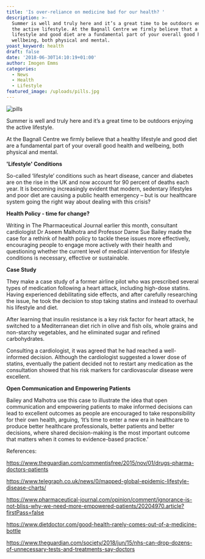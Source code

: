 ```yaml
---
title: 'Is over-reliance on medicine bad for our health? '
description: >-
  Summer is well and truly here and it’s a great time to be outdoors enjoying
  the active lifestyle. At the Bagnall Centre we firmly believe that a healthy
  lifestyle and good diet are a fundamental part of your overall good health and
  wellbeing, both physical and mental. 
yoast_keyword: health
draft: false
date: '2018-06-30T14:10:19+01:00'
author: Imogen Emms
categories:
  - News
  - Health
  - Lifestyle
featured_image: /uploads/pills.jpg
---
```

![pills](/uploads/pills.jpg)

Summer is well and truly here and it’s a great time to be outdoors enjoying the active lifestyle. 

At the Bagnall Centre we firmly believe that a healthy lifestyle and good diet are a fundamental part of your overall good health and wellbeing, both physical and mental. 

**'Lifestyle' Conditions**

So-called ‘lifestyle’ conditions such as heart disease, cancer and diabetes are on the rise in the UK and now account for 90 percent of deaths each year. It is becoming increasingly evident that modern, sedentary lifestyles and poor diet are causing a public health emergency – but is our healthcare system going the right way about dealing with this crisis? 

**Health Policy - time for change?**

Writing in The Pharmaceutical Journal earlier this month, consultant cardiologist Dr Aseem Malhotra and Professor Dame Sue Bailey made the case for a rethink of health policy to tackle these issues more effectively, encouraging people to engage more actively with their health and questioning whether the current level of medical intervention for lifestyle conditions is necessary, effective or sustainable. 

**Case Study**

They make a case study of a former airline pilot who was prescribed several types of medication following a heart attack, including high-dose statins. Having experienced debilitating side effects, and after carefully researching the issue, he took the decision to stop taking statins and instead to overhaul his lifestyle and diet. 

After learning that insulin resistance is a key risk factor for heart attack, he switched to a Mediterranean diet rich in olive and fish oils, whole grains and non-starchy vegetables, and he eliminated sugar and refined carbohydrates.

Consulting a cardiologist, it was agreed that he had reached a well-informed decision. Although the cardiologist suggested a lower dose of statins, eventually the patient decided not to restart any medication as the consultation showed that his risk markers for cardiovascular disease were excellent. 

**Open Communication and Empowering Patients**

Bailey and Malhotra use this case to illustrate the idea that open communication and empowering patients to make informed decisions can lead to excellent outcomes as people are encouraged to take responsibility for their own health, arguing, ‘It’s time to enter a new era in healthcare to produce better healthcare professionals, better patients and better decisions, where shared decision-making is the most important outcome that matters when it comes to evidence-based practice.’

References:

https://www.theguardian.com/commentisfree/2015/nov/01/drugs-pharma-doctors-patients

https://www.telegraph.co.uk/news/0/mapped-global-epidemic-lifestyle-disease-charts/

https://www.pharmaceutical-journal.com/opinion/comment/ignorance-is-not-bliss-why-we-need-more-empowered-patients/20204970.article?firstPass=false

https://www.dietdoctor.com/good-health-rarely-comes-out-of-a-medicine-bottle

https://www.theguardian.com/society/2018/jun/15/nhs-can-drop-dozens-of-unnecessary-tests-and-treatments-say-doctors
